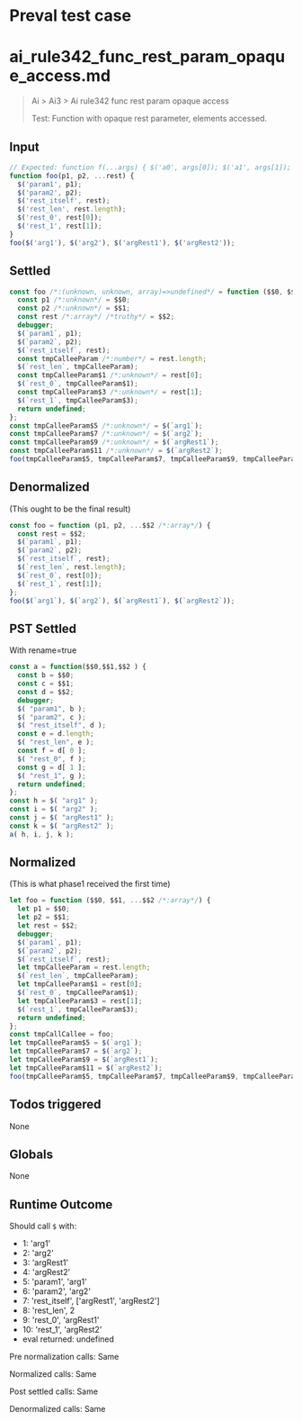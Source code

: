 # Preval test case

# ai_rule342_func_rest_param_opaque_access.md

> Ai > Ai3 > Ai rule342 func rest param opaque access
>
> Test: Function with opaque rest parameter, elements accessed.

## Input

`````js filename=intro
// Expected: function f(...args) { $('a0', args[0]); $('a1', args[1]); } f($('p1'), $('p2'));
function foo(p1, p2, ...rest) {
  $('param1', p1);
  $('param2', p2);
  $('rest_itself', rest);
  $('rest_len', rest.length);
  $('rest_0', rest[0]);
  $('rest_1', rest[1]);
}
foo($('arg1'), $('arg2'), $('argRest1'), $('argRest2'));
`````


## Settled


`````js filename=intro
const foo /*:(unknown, unknown, array)=>undefined*/ = function ($$0, $$1, ...$$2 /*:array*/) {
  const p1 /*:unknown*/ = $$0;
  const p2 /*:unknown*/ = $$1;
  const rest /*:array*/ /*truthy*/ = $$2;
  debugger;
  $(`param1`, p1);
  $(`param2`, p2);
  $(`rest_itself`, rest);
  const tmpCalleeParam /*:number*/ = rest.length;
  $(`rest_len`, tmpCalleeParam);
  const tmpCalleeParam$1 /*:unknown*/ = rest[0];
  $(`rest_0`, tmpCalleeParam$1);
  const tmpCalleeParam$3 /*:unknown*/ = rest[1];
  $(`rest_1`, tmpCalleeParam$3);
  return undefined;
};
const tmpCalleeParam$5 /*:unknown*/ = $(`arg1`);
const tmpCalleeParam$7 /*:unknown*/ = $(`arg2`);
const tmpCalleeParam$9 /*:unknown*/ = $(`argRest1`);
const tmpCalleeParam$11 /*:unknown*/ = $(`argRest2`);
foo(tmpCalleeParam$5, tmpCalleeParam$7, tmpCalleeParam$9, tmpCalleeParam$11);
`````


## Denormalized
(This ought to be the final result)

`````js filename=intro
const foo = function (p1, p2, ...$$2 /*:array*/) {
  const rest = $$2;
  $(`param1`, p1);
  $(`param2`, p2);
  $(`rest_itself`, rest);
  $(`rest_len`, rest.length);
  $(`rest_0`, rest[0]);
  $(`rest_1`, rest[1]);
};
foo($(`arg1`), $(`arg2`), $(`argRest1`), $(`argRest2`));
`````


## PST Settled
With rename=true

`````js filename=intro
const a = function($$0,$$1,$$2 ) {
  const b = $$0;
  const c = $$1;
  const d = $$2;
  debugger;
  $( "param1", b );
  $( "param2", c );
  $( "rest_itself", d );
  const e = d.length;
  $( "rest_len", e );
  const f = d[ 0 ];
  $( "rest_0", f );
  const g = d[ 1 ];
  $( "rest_1", g );
  return undefined;
};
const h = $( "arg1" );
const i = $( "arg2" );
const j = $( "argRest1" );
const k = $( "argRest2" );
a( h, i, j, k );
`````


## Normalized
(This is what phase1 received the first time)

`````js filename=intro
let foo = function ($$0, $$1, ...$$2 /*:array*/) {
  let p1 = $$0;
  let p2 = $$1;
  let rest = $$2;
  debugger;
  $(`param1`, p1);
  $(`param2`, p2);
  $(`rest_itself`, rest);
  let tmpCalleeParam = rest.length;
  $(`rest_len`, tmpCalleeParam);
  let tmpCalleeParam$1 = rest[0];
  $(`rest_0`, tmpCalleeParam$1);
  let tmpCalleeParam$3 = rest[1];
  $(`rest_1`, tmpCalleeParam$3);
  return undefined;
};
const tmpCallCallee = foo;
let tmpCalleeParam$5 = $(`arg1`);
let tmpCalleeParam$7 = $(`arg2`);
let tmpCalleeParam$9 = $(`argRest1`);
let tmpCalleeParam$11 = $(`argRest2`);
foo(tmpCalleeParam$5, tmpCalleeParam$7, tmpCalleeParam$9, tmpCalleeParam$11);
`````


## Todos triggered


None


## Globals


None


## Runtime Outcome


Should call `$` with:
 - 1: 'arg1'
 - 2: 'arg2'
 - 3: 'argRest1'
 - 4: 'argRest2'
 - 5: 'param1', 'arg1'
 - 6: 'param2', 'arg2'
 - 7: 'rest_itself', ['argRest1', 'argRest2']
 - 8: 'rest_len', 2
 - 9: 'rest_0', 'argRest1'
 - 10: 'rest_1', 'argRest2'
 - eval returned: undefined

Pre normalization calls: Same

Normalized calls: Same

Post settled calls: Same

Denormalized calls: Same
